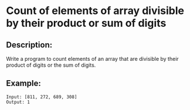 # Count of elements of array divisible by their product or sum of digits

## Description:

Write a program to count elements of an array that are divisible by their product of digits or the sum of digits.

## Example:

```
Input: [811, 272, 689, 308]
Output: 1
```
